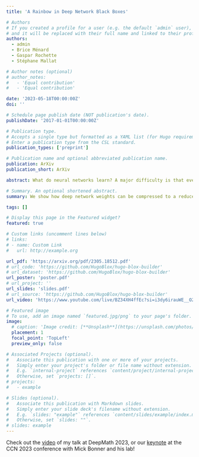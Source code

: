 ```yaml
---
title: 'A Rainbow in Deep Network Black Boxes'

# Authors
# If you created a profile for a user (e.g. the default `admin` user), write the username (folder name) here
# and it will be replaced with their full name and linked to their profile.
authors:
  - admin
  - Brice Ménard
  - Gaspar Rochette
  - Stéphane Mallat

# Author notes (optional)
# author_notes:
#   - 'Equal contribution'
#   - 'Equal contribution'

date: '2023-05-18T00:00:00Z'
doi: ''

# Schedule page publish date (NOT publication's date).
publishDate: '2017-01-01T00:00:00Z'

# Publication type.
# Accepts a single type but formatted as a YAML list (for Hugo requirements).
# Enter a publication type from the CSL standard.
publication_types: ['preprint']

# Publication name and optional abbreviated publication name.
publication: ArXiv
publication_short: ArXiv

abstract: What do neural networks learn? A major difficulty is that every training run results in a _different set of weights_ but nevertheless leads to _the same performance_. We introduce a model of the probability distribution of these weights. Layers are _not_ independent, but their dependencies can be captured by an alignment procedure. We use this model to show that **networks learn the same features no matter their initialization**. We also compress trained weights to a reduced set of summary statistics, from which a family of networks with equivalent performance can be reconstructed.

# Summary. An optional shortened abstract.
summary: We show how deep network weights can be compressed to a reduced set of _summary statistics_ (the learned "features") that _(i)_ **all networks share no matter their initialization** and _(ii)_ that allow **regenerat weights with an equivalent performance**.

tags: []

# Display this page in the Featured widget?
featured: true

# Custom links (uncomment lines below)
# links:
# - name: Custom Link
#   url: http://example.org

url_pdf: 'https://arxiv.org/pdf/2305.18512.pdf'
# url_code: 'https://github.com/HugoBlox/hugo-blox-builder'
# url_dataset: 'https://github.com/HugoBlox/hugo-blox-builder'
url_poster: 'poster.pdf'
# url_project: ''
url_slides: 'slides.pdf'
# url_source: 'https://github.com/HugoBlox/hugo-blox-builder'
url_video: 'https://www.youtube.com/live/BZ34XH4ffEc?si=i3dy6irauWE__O2b&t=23897'

# Featured image
# To use, add an image named `featured.jpg/png` to your page's folder.
image:
  # caption: 'Image credit: [**Unsplash**](https://unsplash.com/photos/pLCdAaMFLTE)'
  placement: 1
  focal_point: 'TopLeft'
  preview_only: false

# Associated Projects (optional).
#   Associate this publication with one or more of your projects.
#   Simply enter your project's folder or file name without extension.
#   E.g. `internal-project` references `content/project/internal-project/index.md`.
#   Otherwise, set `projects: []`.
# projects:
#   - example

# Slides (optional).
#   Associate this publication with Markdown slides.
#   Simply enter your slide deck's filename without extension.
#   E.g. `slides: "example"` references `content/slides/example/index.md`.
#   Otherwise, set `slides: ""`.
# slides: example
---
```


<!-- {{% callout note %}}
Click the _Cite_ button above to demo the feature to enable visitors to import publication metadata into their reference management software.
{{% /callout %}}

{{% callout note %}}
Create your slides in Markdown - click the _Slides_ button to check out the example.
{{% /callout %}}

Add the publication's **full text** or **supplementary notes** here. You can use rich formatting such as including [code, math, and images](https://docs.hugoblox.com/content/writing-markdown-latex/). -->

Check out the [video](https://www.youtube.com/live/BZ34XH4ffEc?si=i3dy6irauWE__O2b&t=23897) of my talk at DeepMath 2023, or our [keynote](https://www.youtube.com/watch?v=6cxX6M5VFYE&t=632s) <!-- and [tutorial] --> at the CCN 2023 conference with Mick Bonner and his lab!
